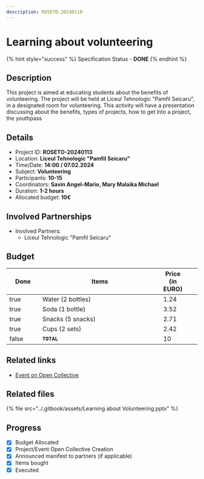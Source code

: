 ```yaml
---
description: ROSETO-20240110
---
```


# Learning about volunteering

{% hint style="success" %}
Specification Status - **DONE**
{% endhint %}

## Description

This project is aimed at educating students about the benefits of volunteering. The project will be held at Liceul Tehnologic "Pamfil Seicaru", in a designated room for volunteering. This activity will have a presentation discussing about the benefits, types of projects, how to get into a project, the youthpass

## Details

* Project ID: **ROSETO-20240113**
* Location: **Liceul Tehnologic "Pamfil Seicaru"**
* Time/Date: **14:00 / 07.02.2024**
* Subject: **Volunteering**
* Participants: **10-15**
* Coordinators: **Savin Angel-Mario, Mary Malaika Michael**
* Duration: **1-2 hours**
* Allocated budget: **10€**

## Involved Partnerships

* Involved Partners:
  * Liceul Tehnologic "Pamfil Seicaru"

## Budget

<table><thead><tr><th width="95" data-type="checkbox">Done</th><th width="494">Items</th><th>Price (in EURO)</th><th data-hidden></th><th data-hidden></th></tr></thead><tbody><tr><td>true</td><td>Water (2 bottles)</td><td>1.24</td><td></td><td></td></tr><tr><td>true</td><td>Soda (1 bottle)</td><td>3.52</td><td></td><td></td></tr><tr><td>true</td><td>Snacks (5 snacks)</td><td>2.71</td><td></td><td></td></tr><tr><td>true</td><td>Cups (2 sets)</td><td>2.42</td><td></td><td></td></tr><tr><td>false</td><td><strong><code>TOTAL</code></strong></td><td>10</td><td></td><td></td></tr></tbody></table>

## Related links

* [Event on Open Collective](https://opencollective.com/roseto/events/learning-about-volunteering-115d5572)

## Related files

{% file src="../.gitbook/assets/Learning about Volunteering.pptx" %}

## Progress

* [x] Budget Allocated
* [x] Project/Event Open Collective Creation
* [x] Announced manifest to partners (if applicable)
* [x] Items bought
* [x] Executed
